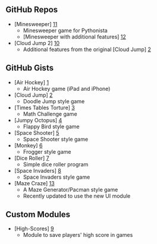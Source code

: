 GitHub Repos
------------
* [Minesweeper] [11]
	* Minesweeper game for Pythonista
	* [Minesweeper with additional features] [12]
* [Cloud Jump 2] [10]
	* Additional features from the original [Cloud Jump] [2]

GitHub Gists
------------
* [Air Hockey] [1]
	* Air Hockey game (iPad and iPhone)
* [Cloud Jump] [2]
	* Doodle Jump style game
* [Times Tables Torture] [3]
	* Math Challenge game
* [Jumpy Octopus] [4]
	* Flappy Bird style game
* [Space Shooter] [5]
	* Space Shooter style game
* [Monkey] [6]
	* Frogger style game
* [Dice Roller] [7]
	* Simple dice roller program
* [Space Invaders] [8]
	* Space Invaders style game
* [Maze Craze] [13]
	* A Maze Generator/Pacman style game
	* Recently updated to use the new UI module

Custom Modules
------------
* [High-Scores] [9]
	* Module to save players' high score in games

[1]: https://gist.github.com/gillibrand/3271073
[2]: https://gist.github.com/BashedCrab/9098744
[3]: https://gist.github.com/BashedCrab/9062268
[4]: https://gist.github.com/BashedCrab/8949577
[5]: https://gist.github.com/omz/4050951
[6]: https://gist.github.com/GuyCarver/4116156
[7]: https://gist.github.com/mmurdoch/6263978
[8]: https://gist.github.com/davebang/6113246
[9]: https://github.com/tjferry14/High-Scores
[10]: https://github.com/tjferry14/Cloud-Jump-2
[11]: https://github.com/mevdschee/pythonista-minesweeper
[12]: https://github.com/git-bee/pythonista-minesweeper
[13]: https://gist.github.com/GuyCarver/4000630